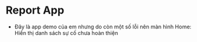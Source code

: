 #  Report App
- Đây là app demo của em nhưng do còn một số lỗi nên màn hình Home: Hiển thị danh sách sự cố chưa hoàn thiện

